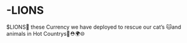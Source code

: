 # -LIONS
$LIONS🦁   these Currency we have deployed to rescue our cat’s 🐱and animals in Hot Countrys🏁⛑️🌍🌐
